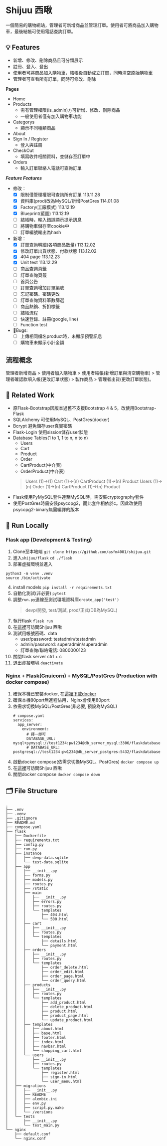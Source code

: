 # Shijuu 西啾 
一個簡易的購物網站，管理者可新增商品並管理訂單。使用者可將商品加入購物車，最後結帳可使用電話查詢訂單。

## 💡 Features 
* 新增、修改、刪除商品且可分類展示
* 註冊、登入、登出
* 使用者可將商品加入購物車，結帳後自動成立訂單，同時清空原始購物車
* 管理者可查看所有訂單，同時可修改、刪除

**Pages**
* Home
* Products
  * 需有管理權限(is_admin)方可新增、修改、刪除商品
  * 一般使用者僅有加入購物車功能
* Categorys
  * 顯示不同種類商品
* About
* Sign In / Register
  * 登入與註冊
* CheckOut
  * 填寫收件相關資料，並儲存至訂單中
* Orders
  * 輸入訂單聯絡人電話可查詢訂單

 ***Feature Features***
  - 修改：
    - [x] 限制僅管理權限可查詢所有訂單 113.11.28
    - [x] 資料庫(prod)改為MySQL/新增PostGres 114.01.08
    - [x] Factory(工廠模式) 113.12.19
    - [x] Blueprint(藍圖) 113.12.19
    - [ ] 結帳時，輸入錯誤顯示提示訊息
    - [ ] 將購物車儲存至cookie中
    - [ ] 訂單編號輸出為hash
  - 新增：
    - [x] 訂單查詢明細(各項商品數量) 113.12.02
    - [x] 修改訂單出貨狀態、付款狀態 113.12.02
    - [x] 404 page 113.12.23
    - [x] Unit test 113.12.29
    - [ ] 商品查詢頁籤
    - [ ] 訂單查詢頁籤
    - [ ] 首頁公告
    - [ ] 訂單查詢增加訂單編號
    - [ ] 忘記密碼、密碼更改
    - [ ] 訂單查詢資料筆數篩選
    - [ ] 商品熱銷、折扣標籤
    - [ ] 結帳流程
    - [ ] 快速登錄、註冊(google, line)
    - [ ] Function test
  - 🐞Bugs:
    - [ ] 上傳相同檔名product時，未顯示預警訊息
    - [ ] 購物車未顯示小計金額

## 流程概念 
管理者新增商品 > 使用者加入購物車 > 使用者結帳(新增訂單與清空購物車) > 管理者確認款項入帳(更改訂單狀態) > 製作商品 > 管理者出貨(更改訂單狀態)。

## 🔧 Related Work 
* 原Flask-Bootstrap因版本過舊不支援Bootstrap 4 & 5，改使用Bootstrap-Flask
* SQLAlchemy 可使用MySQL、PostGres(docker)
* Bcrypt 避免儲存user真實密碼
* Flask-Login 使用sission儲存user狀態
* Database Tables(1 to 1, 1 to n, n to n)
  * Users
  * Cart
  * Product
  * Order
  * CartProduct(中介表)
  * OrderProduct(中介表)
  > Users (1)->(1) Cart (1)->(n) CartProduct (1)->(n) Product
  > Users (1)->(n) Order (1)->(n) CartProduct (1)->(n) Product
* Flask使用PyMySQL套件連至MySQL時，需安裝cryptography套件
* 使用PostGres時需安裝psycopg2，而此套件相依於c。因此改使用psycopg2-binary無需編譯的版本

## 🚀 Run Locally
### Flask app (Development & Testing)
1. Clone至本地端
  ``` git clone https://github.com/asfm4001/shijuu.git ```
2. 進入`shijuu/flask`
   ``` cd ./flask ```
3. 部署虛擬環境並進入
  ``` 
  python3 -m venv .venv
  source /bin/activate
  ```
4. install models
  ``` pip install -r requirements.txt ```
5. 自動化測試(非必要)
  ``` pytest ```
6. 調整```run.py```連線至測試環境資料庫```create_app('test')```
    > devp/開發, test/測試, prod/正式(DB為MySQL)
7. 執行flask
  ``` flask run ```
8. 在[這裡](http://localhost:5000/)可訪問Shijuu 西啾
9. 測試用帳號密碼、data
   * user/password: testadmin/testadmin
   * admin/password: superadmin/superadmin
   * 訂單查詢/聯絡電話: 0800000123
10. 關閉flask server
  <kdb>ctrl</kdb> + <kdb>c</kdb>
11.  退出虛擬環境
  ``` deactivate ```

### Nginx + Flask(Gnuicorn) + MySQL/PostGres (Production with docker compose)
1. 確保本機已安裝docker, 在[這裡下載docker](https://docs.docker.com/get-started/get-docker/)
2. 確保本機80port無進程佔用，Nginx會使用80port
3. 依需求切換MySQL/PostGres(非必要, 預設為MySQL)
    ```docker
    # compose.yaml
    services:
      app_server:
        environment:
          # 擇一即可
          DATABASE_URL: mysql+pymysql://test1234:pw1234@db_server_mysql:3306/flaskdatabase
          # DATABASE_URL: postgresql://test1234:pw1234@db_server_postgres:5432/flaskdatabase
    ```
1. 啟動docker compose(依需求切換MySQL、PostGres)
   ``` docker compose up ```
2. 在[這裡](http://localhost)可訪問Shijuu 西啾
3. 關閉docker compose
   ``` docker compose down ```

## 🗂️ File Structure 
```
.
├── .env
├── .venv
├── .gitignore
├── README.md
├── compose.yaml
├── flask
│   ├── Dockerfile
│   ├── requirements.txt
│   ├── config.py
│   ├── run.py
│   ├── instance
│   │   ├── devp-data.sqlite
│   │   └── test-data.sqlite
│   ├── app
│   │   ├── __init__.py
│   │   ├── forms.py
│   │   ├── models.py
│   │   ├── routes.py
│   │   ├── /static
│   │   ├── main
│   │   │   ├── __init__.py
│   │   │   ├── errors.py
│   │   │   ├── routes.py
│   │   │   └── templates
│   │   │       ├── 404.html
│   │   │       └── 500.html
│   │   ├── cart
│   │   │   ├── __init__.py
│   │   │   ├── routes.py
│   │   │   └── templates
│   │   │       ├── details.html
│   │   │       └── payment.html
│   │   ├── orders
│   │   │   ├── __init__.py
│   │   │   ├── routes.py
│   │   │   └── templates
│   │   │       ├── order_delete.html
│   │   │       ├── order_edit.html
│   │   │       ├── order_page.html
│   │   │       └── order_query.html
│   │   ├── products
│   │   │   ├── __init__.py
│   │   │   ├── routes.py
│   │   │   └── templates
│   │   │       ├── add_product.html
│   │   │       ├── delete_product.html
│   │   │       ├── product.html
│   │   │       ├── product_page.html
│   │   │       └── update_product.html
│   │   ├── templates
│   │   │   ├── about.html
│   │   │   ├── base.html
│   │   │   ├── footer.html
│   │   │   ├── index.html
│   │   │   ├── navbar.html
│   │   │   └── shopping_cart.html
│   │   └── users
│   │       ├── __init__.py
│   │       ├── routes.py
│   │       └── templates
│   │           ├── register.html
│   │           ├── sign-in.html
│   │           └── user_menu.html
│   ├── migrations
│   │   ├── __init__.py
│   │   ├── README
│   │   ├── alembic.ini
│   │   ├── env.py
│   │   ├── script.py.mako
│   │   └── /versions
│   └── tests
│       ├── __init__.py
│       └── test_main.py
└── nginx
    ├── default.conf
    └── nginx.conf
```